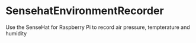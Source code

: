 # SensehatEnvironmentRecorder
Use the SenseHat for Raspberry Pi to record air pressure, tempterature and humidity
